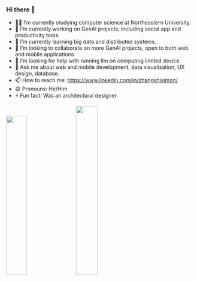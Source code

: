 ### Hi there 👋
- 👨‍🎓 I’m currently studying computer science at Northeastern University.
- 🔭 I’m currently working on GenAI projects, including social app and productivity tools.
- 🌱 I’m currently learning big data and distributed systems.
- 👯 I’m looking to collaborate on more GenAI projects, open to both web and mobile applications.
- 🤔 I’m looking for help with running llm on computing limited device.
- 💬 Ask me about web and mobile development, data visualization, UX design, database.
- 📫 How to reach me: https://www.linkedin.com/in/zhangshisimon/
- 😄 Pronouns: He/Him
- ⚡ Fun fact: Was an architectural designer.

<div class='container'>
<img style="height: auto; width: 33%;" class="img" src="https://github-readme-stats.vercel.app/api/top-langs/?username=zhangshi0512&layout=compact&exclude_repo=flask_blog,DevTools,Leetcode,cs5330_project06_landmark,data-dashboard,Quiz-App-Project,microsoft-passport-challenge,amplify-maps,ycsb-data-backend" />
&nbsp;
&nbsp;
<img style="height: auto; width: 34%;" class="img" src="https://github-readme-stats.vercel.app/api?username=zhangshi0512&hide_rank=true&show_icons=true&theme=default" /></div>
</div>

<!--
**zhangshi0512/zhangshi0512** is a ✨ _special_ ✨ repository because its `README.md` (this file) appears on your GitHub profile.

Here are some ideas to get you started:

- 🔭 I’m currently working on webapp projects, data structure and algorithms.
- 🌱 I’m currently learning Javascript, CSS, html.
- 👯 I’m looking to collaborate on full-stack web apps and mobile apps.
- 🤔 I’m looking for help with leetcode practice.
- 💬 Ask me about python basics, data visualization, UX design, front end.
- 📫 How to reach me: https://www.linkedin.com/in/zhangshisimon/
- 😄 Pronouns: He/Him
- ⚡ Fun fact: Was an architectural designer.
-->
